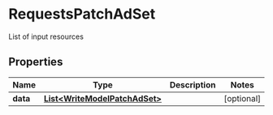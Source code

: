 

# RequestsPatchAdSet

List of input resources

## Properties

Name | Type | Description | Notes
------------ | ------------- | ------------- | -------------
**data** | [**List&lt;WriteModelPatchAdSet&gt;**](WriteModelPatchAdSet.md) |  |  [optional]



